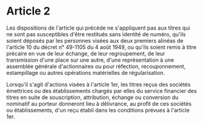 # Article 2

Les dispositions de l'article qui précède ne s'appliquent pas aux titres qui ne sont pas susceptibles d'être restitués sans identité de numéro, qu'ils soient déposés par les personnes visées aux deux premiers alinéas de l'article 10 du décret n° 49-1105 du 4 août 1949, ou qu'ils soient remis à titre précaire en vue de leur échange, de leur regroupement, de leur transmission d'une place sur une autre, d'une représentation à une assemblée générale d'actionnaires ou pour réfection, recouponnement, estampillage ou autres opérations matérielles de régularisation.

Lorsqu'il s'agit d'actions visées à l'article 1er, les titres reçus des sociétés émettrices ou des établissements chargés par elles du service financier des titres en suite de souscription, attribution, échange ou conversion du nominatif au porteur donneront lieu à délivrance, au profit de ces sociétés ou établissements, d'un reçu établi dans les conditions prévues à l'article 1er.
